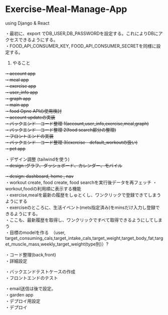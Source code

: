 # Exercise-Meal-Manage-App
using Django &amp; React

・最初に、export でDB_USER,DB_PASSWORDを設定する。これによりDBにアクセスできるようにする。<br>
・FOOD_API_CONSUMER_KEY, FOOD_API_CONSUMER_SECRETを同様に設定する。
<br>

1. やること <br>

<del>・account app <br></del>
<del>・meal app <br></del>
<del>・exercise app <br></del>
<del>・user_info app <br></del>
<del>・graph app <br></del>
<del>・main app <br></del>
<del>・food Opne APIの使用検討 <br></del>
<del>・account updateの実装 <br></del>
<del>・バックエンド　コード整理 1(account,user_info,exercise,meal,graph)<br></del>
<del>・バックエンド　コード整理 2(food search部分の整理)<br></del>
<del>・フロントエンドの実装 <br></del>
<del>・バックエンド　コード整理 3(exercise　default_workoutの扱い) <br></del>
<del>・pet app <br></del>

・デザイン調整 (tailwindを使う)<br>
<del>・design :<del>グラフ</del>、<del>ダッシュボード</del>、<del>カレンダー</del>、<del>モバイル</del><br></del>

<del>・design: dashboard, home , nav <br></del>
・workout create, food create, food searchを実行後データを再フェッチ
・workout,foodの利用順に表示する機能 <br>
・exercise,mealを最新の履歴をしゅとくし、ワンクリックで登録できてしまうようにする<br>
・exerciseのところに、生活イベント(mets指定済み)をminsだけ入力し登録できるようにする。 <br>
・ここも、最新履歴を取得し、ワンクリックですべて取得できるようにしてしまう <br>
・目標のmodelを作る　（user, target_consuming_cals,target_intake_cals,target_weight,target_body_fat,target_muscle_mass,weekly_target_weight(type別)）?

・コード整理(back,front) <br>
・詳細設定 <br>

・バックエンドテストケースの作成 <br>
・フロントエンドのテスト　<br>

・email送信は後で設定。<br>
・garden app <br>
・デプロイ用設定 <br>
・デプロイ

